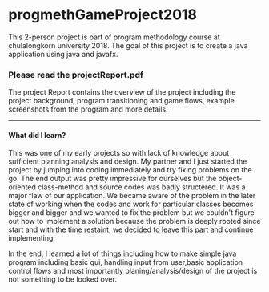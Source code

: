# progmethGameProject2018
This 2-person project is part of program methodology course at chulalongkorn university 2018.
The goal of this project is to create a java application using java and javafx.


### Please read the projectReport.pdf 
The project Report contains the overview of the project including the project background, program transitioning and game flows, example screenshots from the program and more details.

--------------------------------------------------------------------------------------------------------------------------------------
#### What did I learn?
This was one of my early projects so with lack of knowledge about sufficient planning,analysis and design.
My partner and I just started the project by jumping into coding immediately and try fixing problems on the go.
The end output was pretty impressive for ourselves but the object-oriented class-method and source codes was badly structered. It was a major flaw of our application. We became aware of the problem in the later state of working when the codes and work for particular classes becomes bigger and bigger and we wanted to fix the problem but we couldn't figure out how to implement a solution because the problem is deeply rooted since start and with the time restaint, we decided to leave this part and continue implementing.

In the end, I learned a lot of things including how to make simple java program including basic gui, handling input from user,basic application control flows and most importantly planing/analysis/design of the project is not something to be looked over.
